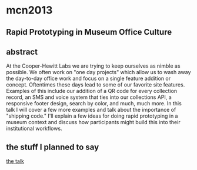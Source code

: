mcn2013
=======

Rapid Prototyping in Museum Office Culture
---

abstract
---

At the Cooper-Hewitt Labs we are trying to keep ourselves as nimble as possible. We often work on "one day projects" which allow us to wash away the day-to-day office work and focus on a single feature addition or concept. Oftentimes these days lead to some of our favorite site features. Examples of this include our addition of a QR code for every collection record, an SMS and voice system that ties into our collections API, a responsive footer design, search by color, and much, much more. In this talk I will cover a few more examples and talk about the importance of "shipping code." I'll explain a few ideas for doing rapid prototyping in a museum context and discuss how participants might build this into their institutional workflows.

the stuff I planned to say
---

[the talk](talk.md)